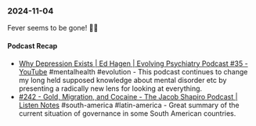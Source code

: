 ### 2024-11-04
Fever seems to be gone! 🕺🏽

#### Podcast Recap
- [Why Depression Exists | Ed Hagen | Evolving Psychiatry Podcast #35 - YouTube](https://www.youtube.com/watch?v=mJ8NoTM1s1c) #mentalhealth #evolution - This podcast continues to change my long held supposed knowledge about mental disorder etc by presenting a radically new lens for looking at everything.
- [#242 - Gold, Migration, and Cocaine - The Jacob Shapiro Podcast | Listen Notes](https://www.listennotes.com/podcasts/the-jacob-shapiro/242-gold-migration-and-cocaine-EbeuqIdkU6D/) #south-america #latin-america - Great summary of the current situation of governance in some South American countries.